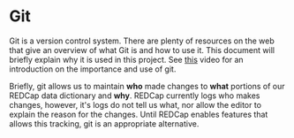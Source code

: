 # Git

Git is a version control system. There are plenty of resources on the web that
give an overview of what Git is and how to use it. This document will briefly
explain why it is used in this project. See
[this](https://git-scm.com/video/what-is-version-control) video for an
introduction on the importance and use of git.

Briefly, git allows us to maintain **who** made changes to **what** portions
of our REDCap data dictionary and **why**. REDCap currently logs who makes
changes, however, it's logs do not tell us what, nor allow the editor to
explain the reason for the changes. Until REDCap enables features that allows
this tracking, git is an appropriate alternative.
